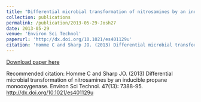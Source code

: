 ```yaml
---
title: "Differential microbial transformation of nitrosamines by an inducible propane monooxygenase"
collection: publications
permalink: /publication/2013-05-29-Josh27
date: 2013-05-29
venue: 'Environ Sci Technol'
paperurl: 'http://dx.doi.org/10.1021/es401129u'
citation: 'Homme C and Sharp JO. (2013) Differential microbial transformation of nitrosamines by an inducible propane monooxygenase. Environ Sci Technol. 47(13): 7388-95. http://dx.doi.org/10.1021/es401129u'
---
```


<a href='http://dx.doi.org/10.1021/es401129u'>Download paper here</a>

Recommended citation: Homme C and Sharp JO. (2013) Differential microbial transformation of nitrosamines by an inducible propane monooxygenase. Environ Sci Technol. 47(13): 7388-95. http://dx.doi.org/10.1021/es401129u